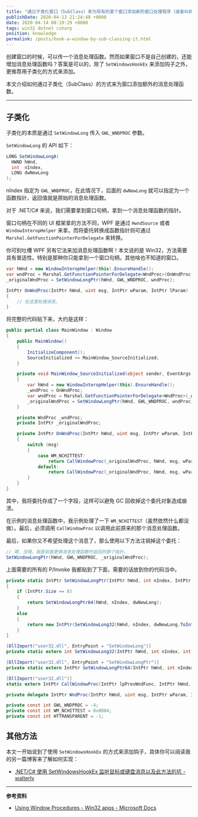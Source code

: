 ```yaml
---
title: "通过子类化窗口（SubClass）来为现有的某个窗口添加新的窗口处理程序（或者叫钩子，Hook）"
publishDate: 2020-04-13 21:24:48 +0800
date: 2020-04-14 08:19:29 +0800
tags: win32 dotnet csharp
position: knowledge
permalink: /posts/hook-a-window-by-sub-classing-it.html
---
```


创建窗口的时候，可以传一个消息处理函数。然而如果窗口不是自己创建的，还能增加消息处理函数吗？答案是可以的，除了 `SetWindowsHookEx` 来添加钩子之外，更推荐用子类化的方式来添加。

本文介绍如何通过子类化（SubClass）的方式来为窗口添加额外的消息处理函数。

---

<div id="toc"></div>

## 子类化

子类化的本质是通过 `SetWindowLong` 传入 `GWL_WNDPROC` 参数。

`SetWindowLong` 的 API 如下：

```csharp
LONG SetWindowLongA(
  HWND hWnd,
  int  nIndex,
  LONG dwNewLong
);
```

nIndex 指定为 `GWL_WNDPROC`，在此情况下，后面的 `dwNewLong` 就可以指定为一个函数指针，返回值就是原始的消息处理函数。

对于 .NET/C# 来说，我们需要拿到窗口句柄，拿到一个消息处理函数的指针。

窗口句柄在不同的 UI 框架拿的方法不同，WPF 是通过 `HwndSource` 或者 `WindowInteropHelper` 来拿。而将委托转换成函数指针则可通过 `Marshal.GetFunctionPointerForDelegate` 来转换。

你可别吐槽 WPF 另有它法来加消息处理函数啊！本文说的是 Win32，方法需要具有普适性。特别是那种你只能拿到一个窗口句柄，其他啥也不知道的窗口。

```csharp
var hWnd = new WindowInteropHelper(this).EnsureHandle();
var wndProc = Marshal.GetFunctionPointerForDelegate<WndProc>(OnWndProc);
_originalWndProc = SetWindowLongPtr(hWnd, GWL_WNDPROC, wndProc);

IntPtr OnWndProc(IntPtr hWnd, uint msg, IntPtr wParam, IntPtr lParam)
{
    // 在这里处理消息。
}
```

将完整的代码贴下来，大约是这样：

```csharp
public partial class MainWindow : Window
{
    public MainWindow()
    {
        InitializeComponent();
        SourceInitialized += MainWindow_SourceInitialized;
    }

    private void MainWindow_SourceInitialized(object sender, EventArgs e)
    {
        var hWnd = new WindowInteropHelper(this).EnsureHandle();
        _wndProc = OnWndProc;
        var wndProc = Marshal.GetFunctionPointerForDelegate<WndProc>(_wndProc);
        _originalWndProc = SetWindowLongPtr(hWnd, GWL_WNDPROC, wndProc);
    }

    private WndProc _wndProc;
    private IntPtr _originalWndProc;

    private IntPtr OnWndProc(IntPtr hWnd, uint msg, IntPtr wParam, IntPtr lParam)
    {
        switch (msg)
        {
            case WM_NCHITTEST:
                return CallWindowProc(_originalWndProc, hWnd, msg, wParam, lParam);
            default:
                return CallWindowProc(_originalWndProc, hWnd, msg, wParam, lParam);
        }
    }
}
```

其中，我将委托存成了一个字段，这样可以避免 GC 回收掉这个委托对象造成崩溃。

在示例的消息处理函数中，我示例处理了一下 `WM_NCHITTEST`（虽然依然什么都没做）。最后，必须调用 `CallWindowProc` 以调用此前原来的那个消息处理函数。

最后，如果你又不希望处理这个消息了，那么使用以下方法注销掉这个委托：

```csharp
// 嗯，没错，就是前面更换消息处理函数时返回的那个指针。
SetWindowLongPtr(hWnd, GWL_WNDPROC, _originalWndProc);
```

上面需要的所有的 P/Invoke 我都贴到了下面，需要的话放到你的代码当中。

```csharp
private static IntPtr SetWindowLongPtr(IntPtr hWnd, int nIndex, IntPtr dwNewLong)
{
    if (IntPtr.Size == 8)
    {
        return SetWindowLongPtr64(hWnd, nIndex, dwNewLong);
    }
    else
    {
        return new IntPtr(SetWindowLong32(hWnd, nIndex, dwNewLong.ToInt32()));
    }
}

[DllImport("user32.dll", EntryPoint = "SetWindowLong")]
private static extern int SetWindowLong32(IntPtr hWnd, int nIndex, int dwNewLong);

[DllImport("user32.dll", EntryPoint = "SetWindowLongPtr")]
private static extern IntPtr SetWindowLongPtr64(IntPtr hWnd, int nIndex, IntPtr dwNewLong);

[DllImport("user32.dll")]
static extern IntPtr CallWindowProc(IntPtr lpPrevWndFunc, IntPtr hWnd, uint Msg, IntPtr wParam, IntPtr lParam);

private delegate IntPtr WndProc(IntPtr hWnd, uint msg, IntPtr wParam, IntPtr lParam);

private const int GWL_WNDPROC = -4;
private const int WM_NCHITTEST = 0x0084;
private const int HTTRANSPARENT = -1;
```

## 其他方法

本文一开始说到了使用 `SetWindowsHookEx` 的方式来添加钩子，具体你可以阅读我的另一篇博客来了解如何实现：

- [.NET/C# 使用 SetWindowsHookEx 监听鼠标或键盘消息以及此方法的坑 - walterlv](/post/add-global-windows-hook-in-dotnet.html)

---

**参考资料**

- [Using Window Procedures - Win32 apps - Microsoft Docs](https://docs.microsoft.com/zh-cn/windows/win32/winmsg/using-window-procedures?redirectedfrom=MSDN#subclassing_window)

